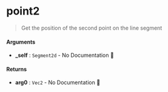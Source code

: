 # point2

>  Get the position of the second point on the line segment

#### Arguments

- **\_self** : `Segment2d` \- No Documentation 🚧

#### Returns

- **arg0** : `Vec2` \- No Documentation 🚧